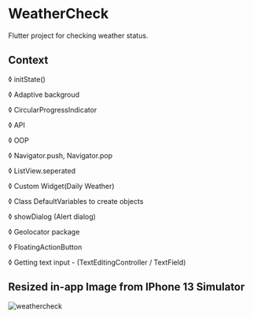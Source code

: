 # WeatherCheck

Flutter project for checking weather status.

## Context

◊ initState()

◊ Adaptive backgroud

◊ CircularProgressIndicator

◊ API

◊ OOP

◊ Navigator.push, Navigator.pop

◊ ListView.seperated

◊ Custom Widget(Daily Weather)

◊ Class DefaultVariables to create objects

◊ showDialog (Alert dialog)

◊ Geolocator package

◊ FloatingActionButton

◊ Getting text input - (TextEditingController / TextField)

## Resized in-app Image from IPhone 13 Simulator

![weathercheck](https://user-images.githubusercontent.com/24735699/147888410-ab281431-f7eb-496b-b8d0-99803f0861b2.png)


